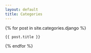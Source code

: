```yaml
---
layout: default
title: Categories
---
```


{% for post in site.categories.django %}
	
	{{ post.title }}

{% endfor %}



